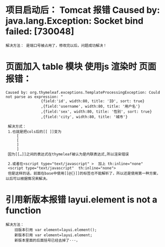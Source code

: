 # 项目启动后： Tomcat 报错 Caused by: java.lang.Exception: Socket bind failed: [730048]
    解决方法： 是端口号被占用了，修改完以后，问题成功解决！
    
# 页面加入 table 模块 使用js 渲染时 页面报错：
    Caused by: org.thymeleaf.exceptions.TemplateProcessingException: Could not parse as expression: "
                    {field:'id', width:80, title: 'ID', sort: true}
                    ,{field:'username', width:80, title: '用户名'}
                    ,{field:'sex', width:80, title: '性别', sort: true}
                    ,{field:'city', width:80, title: '城市'}
                    
     解决方式：
     1.也就是把cols后的[[ ]]变为
         [
         [
         ]
         ]
     因为[[…]]之间的表达式在thymeleaf被认为是内联表达式,所以渲染错误
     
     2.或者在<script type="text/javascript" >  加上 th:inline="none"
     <script type="text/javascript"  th:inline="none">
     但是这样的话，前面在base中使用[[@{}]]的标签也不能解析了，所以还是使用第一种方案，以后可以根据情况来解决。
     
     
     
#  引用新版本报错 layui.element is not a function
    解决方法：
        旧版本引用 var element=layui.element();
        新版本引用 var element=layui.element;
        新版本里面的后面括号已经去掉了···，
    
